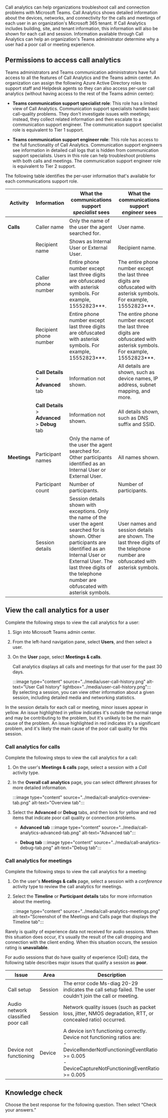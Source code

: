 Call analytics can help organizations troubleshoot call and connection problems with Microsoft Teams. Call Analytics shows detailed information about the devices, networks, and connectivity for the calls and meetings of each user in an organization's Microsoft 365 tenant. If Call Analytics includes building, site, and tenant information, this information will also be shown for each call and session. Information available through Call Analytics can help an organization's Teams administrator determine why a user had a poor call or meeting experience. 

## Permissions to access call analytics

Teams administrators and Teams communication administrators have full access to all the features of Call Analytics and the Teams admin center. An organization can assign the following Azure Active Directory roles to support staff and Helpdesk agents so they can also access per-user call analytics (without having access to the rest of the Teams admin center):

- **Teams communication support specialist role**: This role has a limited view of Call Analytics. Communication support specialists handle basic call-quality problems. They don't investigate issues with meetings; instead, they collect related information and then escalate to a communication support engineer. The communication support specialist role is equivalent to Tier 1 support.

- **Teams communication support engineer role**: This role has access to the full functionality of Call Analytics. Communication support engineers see information in detailed call logs that is hidden from communication support specialists. Users in this role can help troubleshoot problems with both calls and meetings. The communication support engineer role is equivalent to Tier 2 support.

The following table identifies the per-user information that's available for each communications support role.

|Activity|Information|What the communications<br>support *specialist* sees|What the communications<br>support *engineer* sees|
|---|---|---|---|
|**Calls**|Caller name|Only the name of the user the agent searched for.|User name.|
||Recipient name|Shows as Internal User or External User.|Recipient name.|
||Caller phone number|Entire phone number except last three digits are obfuscated with asterisk symbols. For example, 15552823\*\*\*.|The entire phone number except the last three digits are obfuscated with asterisk symbols. For example, 15552823\*\*\*.|
||Recipient phone number|Entire phone number except last three digits are obfuscated with asterisk symbols. For example, 15552823\*\*\*.|The entire phone number except the last three digits are obfuscated with asterisk symbols. For example, 15552823\*\*\*.|
||**Call Details** \> **Advanced** tab|Information not shown.|All details are shown, such as device names, IP address, subnet mapping, and more.|
||**Call Details** \> **Advanced** \> **Debug** tab|Information not shown.|All details shown, such as DNS suffix and SSID.|
|**Meetings**|Participant names|Only the name of the user the agent searched for. Other participants identified as an Internal User or External User.|All names shown.|
||Participant count|Number of participants.|Number of participants.|
||Session details|Session details shown with exceptions. Only the name of the user the agent searched for is shown. Other participants are identified as an Internal User or External User. The last three digits of the telephone number are obfuscated with asterisk symbols.|User names and session details are shown. The last three digits of the telephone number are obfuscated with asterisk symbols.|

## View the call analytics for a user

Complete the following steps to view the call analytics for a user:

1. Sign into Microsoft Teams admin center.
2. From the left-hand navigation pane, select **Users**, and then select a user.
3. On the **User** page, select **Meetings & calls**.

    Call analytics displays all calls and meetings for that user for the past 30 days.

    ‎‎:::image type="content" source="../media/user-call-history.png" alt-text="User Call history" lightbox="../media/user-call-history.png":::  
‎
By selecting a session, you can view other information about a given session, including detailed media and networking statistics.

In the session details for each call or meeting, minor issues appear in yellow. An issue highlighted in yellow indicates it's outside the normal range and may be contributing to the problem, but it's unlikely to be the main cause of the problem. An issue highlighted in red indicates it's a significant problem, and it's likely the main cause of the poor call quality for this session.

### Call analytics for calls

Complete the following steps to view the call analytics for a call:

1. On the user's **Meetings & calls** page, select a session with a *Call* activity type.

2. In the **Overall call analytics** page, you can select different phrases for more detailed information.

    ‎:::image type="content" source="../media/call-analytics-overview-tab.png" alt-text="Overview tab":::

3. Select the **Advanced** or **Debug** tabs, and then look for yellow and red items that indicate poor call quality or connection problems.  

    * **Advanced tab**
    ‎:::image type="content" source="../media/call-analytics-advanced-tab.png" alt-text="Advanced tab":::

    * **Debug tab**
    :::image type="content" source="../media/call-analytics-debug-tab.png" alt-text="Debug tab":::

### Call analytics for meetings

Complete the following steps to view the call analytics for a meeting:

1. On the user's **Meetings & calls** page, select a session with a *conference* activity type to review the call analytics for meetings.

2. Select the **Timeline** or **Participant details** tabs for more information about the meeting.

    ‎‎:::image type="content" source="../media/call-analytics-meetings.png" alt-text="Screenshot of the Meetings and Calls page that displays the Timeline tab":::

Rarely is quality of experience data not received for audio sessions. When this situation does occur, it's usually the result of the call dropping and connection with the client ending. When this situation occurs, the session rating is **unavailable**.

For audio sessions that do have quality of experience (QoE) data, the following table describes major issues that qualify a session as **poor**.

| Issue                              | Area    | Description                                                                                                                                                            |
|------------------------------------|---------|------------------------------------------------------------------------------------------------------------------------------------------------------------------------|
| Call setup                         | Session | The error code Ms-diag 20-29 indicates the call setup failed. The user couldn't join the call or meeting.                                                             |
| Audio network classified poor call | Session | Network quality issues (such as packet loss, jitter, NMOS degradation, RTT, or concealed ratio) occurred.                                                      |
| Device not functioning             | Device  | A device isn't functioning correctly. Device not functioning ratios are: <br/> - DeviceRenderNotFunctioningEventRatio \>= 0.005 <br/> - DeviceCaptureNotFunctioningEventRatio \>= 0.005     |

## Knowledge check

Choose the best response for the following question. Then select “Check your answers.”